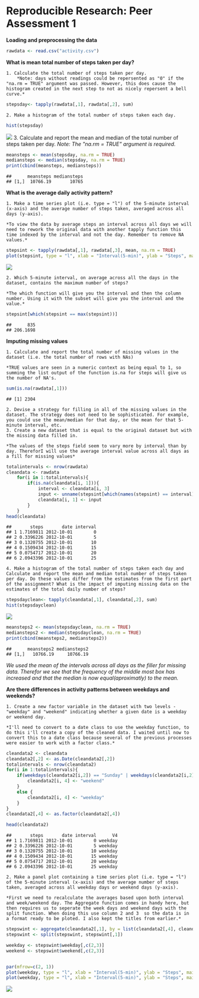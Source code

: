 # Reproducible Research: Peer Assessment 1

**Loading and preprocessing the data**


```r
rawdata <- read.csv("activity.csv")
```

**What is mean total number of steps taken per day?**

    1. Calculate the total number of steps taken per day.
        *Note: days without readings could be repersented as "0" if the "na.rm = TRUE" argument was passed. However, this does cause the histogram created in the next step to not as nicely repersent a bell curve.*


```r
stepsday<- tapply(rawdata[,1], rawdata[,2], sum)
```
    2. Make a histogram of the total number of steps taken each day.
    

```r
hist(stepsday)
```

![](PA1_template_files/figure-html/unnamed-chunk-3-1.png) 
    3. Calculate and report the mean and median of the total number of steps taken per day.
    *Note: The "na.rm = TRUE" argument is required.*
    

```r
meansteps <- mean(stepsday, na.rm = TRUE)
mediansteps <- median(stepsday, na.rm = TRUE)
print(cbind(meansteps, mediansteps))
```

```
##      meansteps mediansteps
## [1,]  10766.19       10765
```

**What is the average daily activity pattern?**
    
    1. Make a time series plot (i.e. type = "l") of the 5-minute interval (x-axis) and the average number of steps taken, averaged across all days (y-axis).
    
    *To view the data by average steps an interval across all days we will need to rework the original data with another tapply function this time indexed by the interval and not the day. Remember to remove NA values.* 
    

```r
stepsint <- tapply(rawdata[,1], rawdata[,3], mean, na.rm = TRUE)
plot(stepsint, type = "l", xlab = "Interval(5-min)", ylab = "Steps", main = "Average Steps by Interval")
```

![](PA1_template_files/figure-html/unnamed-chunk-5-1.png) 

    2. Which 5-minute interval, on average across all the days in the dataset, contains the maximum number of steps?
    
    *The which function will give you the interval and then the column number. Using it with the subset will give you the interval and the value.* 
    

```r
stepsint[which(stepsint == max(stepsint))]
```

```
##      835 
## 206.1698
```

**Imputing missing values**

    1. Calculate and report the total number of missing values in the dataset (i.e. the total number of rows with NAs)
    
    *TRUE values are seen in a numeric context as being equal to 1, so summing the list output of the function is.na for steps will give us the number of NA's.
    

```r
sum(is.na(rawdata[,1]))
```

```
## [1] 2304
```

    2. Devise a strategy for filling in all of the missing values in the dataset. The strategy does not need to be sophisticated. For example, you could use the mean/median for that day, or the mean for that 5-minute interval, etc.
    3. Create a new dataset that is equal to the original dataset but with the missing data filled in.
    
    *The values of the steps field seem to vary more by interval than by day. ThereforI will use the average interval value across all days as a fill for missing values*



```r
totalintervals <- nrow(rawdata)
cleandata <- rawdata
    for(i in 1:totalintervals){
        if(is.na(cleandata[i, 1])){
            interval <- cleandata[i, 3]
            input <- unname(stepsint[which(names(stepsint) == interval)])
            cleandata[i, 1] <- input
        }
    }
head(cleandata)
```

```
##       steps       date interval
## 1 1.7169811 2012-10-01        0
## 2 0.3396226 2012-10-01        5
## 3 0.1320755 2012-10-01       10
## 4 0.1509434 2012-10-01       15
## 5 0.0754717 2012-10-01       20
## 6 2.0943396 2012-10-01       25
```

    4. Make a histogram of the total number of steps taken each day and Calculate and report the mean and median total number of steps taken per day. Do these values differ from the estimates from the first part of the assignment? What is the impact of imputing missing data on the estimates of the total daily number of steps?
    
    

```r
stepsdayclean<- tapply(cleandata[,1], cleandata[,2], sum)
hist(stepsdayclean)
```

![](PA1_template_files/figure-html/unnamed-chunk-9-1.png) 


```r
meansteps2 <- mean(stepsdayclean, na.rm = TRUE)
mediansteps2 <- median(stepsdayclean, na.rm = TRUE)
print(cbind(meansteps2, mediansteps2))
```

```
##      meansteps2 mediansteps2
## [1,]   10766.19     10766.19
```
*We used the mean of the intervals across all days as the filler for missing data. Therefor we see that the frequency of the middle most box has increased and that the median is now equal(aproximatly) to the mean.*

**Are there differences in activity patterns between weekdays and weekends?**

    1. Create a new factor variable in the dataset with two levels - "weekday" and "weekend" indicating whether a given date is a weekday or weekend day.
    
    *I'll need to convert to a date class to use the weekday function, to do this i'll create a copy of the cleaned data. I waited until now to convert this to a date class because several of the previous processes were easier to work with a factor class.*
    


```r
cleandata2 <- cleandata
cleandata2[,2] <- as.Date(cleandata2[,2])
totalintervals <- nrow(cleandata2)
for(i in 1:totalintervals){
    if(weekdays(cleandata2[i,2]) == "Sunday" | weekdays(cleandata2[i,2]) == "Saturday"){
        cleandata2[i, 4] <- "weekend"
    }
    else {
        cleandata2[i, 4] <- "weekday"
    }
}
cleandata2[,4] <- as.factor(cleandata2[,4])

head(cleandata2)
```

```
##       steps       date interval      V4
## 1 1.7169811 2012-10-01        0 weekday
## 2 0.3396226 2012-10-01        5 weekday
## 3 0.1320755 2012-10-01       10 weekday
## 4 0.1509434 2012-10-01       15 weekday
## 5 0.0754717 2012-10-01       20 weekday
## 6 2.0943396 2012-10-01       25 weekday
```

    2. Make a panel plot containing a time series plot (i.e. type = "l") of the 5-minute interval (x-axis) and the average number of steps taken, averaged across all weekday days or weekend days (y-axis). 
    
    *First we need to recalculate the averages based upon both interval and week/weekend day. The Aggregate function comes in handy here, but then requires us to seperate the week days and weekend days with the split function. When doing this use column 2 and 3  so the data is in a format ready to be ploted. I also kept the titles from earlier.*
    

```r
stepswint <- aggregate(cleandata2[,1], by = list(cleandata2[,4], cleandata2[,3]), mean)
stepswint <- split(stepswint, stepswint[,1]) 

weekday <- stepswint$weekday[,c(2,3)]
weekend <- stepswint$weekend[,c(2,3)]


par(mfrow=c(2, 1))
plot(weekday, type = "l", xlab = "Interval(5-min)", ylab = "Steps", main = "Average Steps by Interval on Week days")
plot(weekday, type = "l", xlab = "Interval(5-min)", ylab = "Steps", main = "Average Steps by Interval on Weekend days")
```

![](PA1_template_files/figure-html/unnamed-chunk-12-1.png) 
